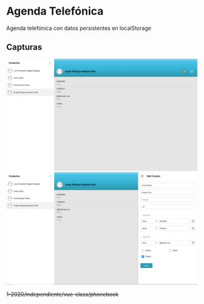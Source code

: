 # Agenda Telefónica

Agenda telefónica con datos persistentes en localStorage

## Capturas

![captura - 1](images/captura-1.png)
![captura - 2](images/captura-2.png)

~~1-2020/independiente/vue-class/phonebook~~

